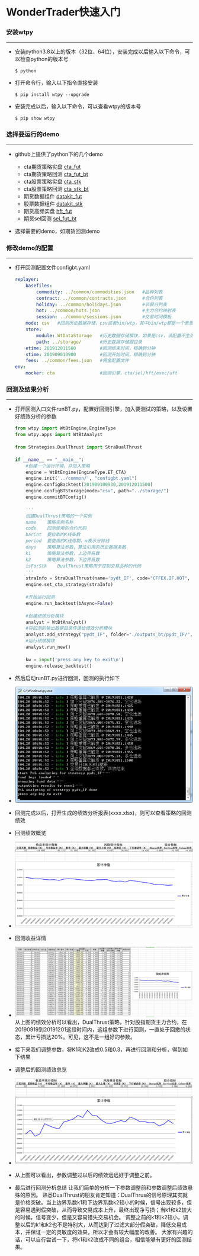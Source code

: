 # WonderTrader快速入门

### 安装wtpy
---
* 安装python3.8以上的版本（32位、64位），安装完成以后输入以下命令，可以检查python的版本号
    ``` shell
    $ python
    ```

* 打开命令行，输入以下指令直接安装
    ``` shell
    $ pip install wtpy --upgrade
    ```

* 安装完成以后，输入以下命令，可以查看wtpy的版本号
    ``` shell
    $ pip show wtpy
    ```

### 选择要运行的demo
---
* github上提供了python下的几个demo
    * cta期货策略实盘 [cta_fut](https://github.com/wondertrader/wtpy/tree/master/demos/cta_fut)
    * cta期货策略回测 [cta_fut_bt](https://github.com/wondertrader/wtpy/tree/master/demos/cta_fut_bt)
    * cta股票策略实盘 [cta_stk](https://github.com/wondertrader/wtpy/tree/master/demos/cta_stk)
    * cta股票策略回测 [cta_stk_bt](https://github.com/wondertrader/wtpy/tree/master/demos/cta_stk_bt)
    * 期货数据组件 [datakit_fut](https://github.com/wondertrader/wtpy/tree/master/demos/datakit_fut)
    * 股票数据组件 [datakit_stk](https://github.com/wondertrader/wtpy/tree/master/demos/datakit_stk)
    * 期货高频实盘 [hft_fut](https://github.com/wondertrader/wtpy/tree/master/demos/hft_fut)
    * 期货sel回测 [sel_fut_bt](https://github.com/wondertrader/wtpy/tree/master/demos/sel_fut_bt)

* 选择需要的demo，如期货回测demo

### 修改demo的配置
---
* 打开回测配置文件configbt.yaml
    ```yaml
    replayer:
        basefiles:
            commodity: ../common/commodities.json   #品种列表
            contract: ../common/contracts.json      #合约列表
            holiday: ../common/holidays.json        #节假日列表
            hot: ../common/hots.json                #主力合约映射表
            session: ../common/sessions.json        #交易时间模板
        mode: csv   #回测历史数据存储，csv或者bin/wtp，其中bin/wtp都是一个意思
        store:
            module: WtDataStorage   #历史数据存储模块，如果是csv，该配置不生效
            path: ../storage/       #历史数据存储跟目录
        etime: 201912011500         #回测结束时间，精确到分钟
        stime: 201909010900         #回测开始时间，精确到分钟
        fees: ../common/fees.json   #佣金配置文件
    env:
        mocker: cta                 #回测引擎，cta/sel/hft/exec/uft
    ```

### 回测及结果分析
---
* 打开回测入口文件runBT.py，配置好回测引擎，加入要测试的策略，以及设置好绩效分析的参数
    ```python
    from wtpy import WtBtEngine,EngineType
    from wtpy.apps import WtBtAnalyst

    from Strategies.DualThrust import StraDualThrust

    if __name__ == "__main__":
        #创建一个运行环境，并加入策略
        engine = WtBtEngine(EngineType.ET_CTA)
        engine.init('../common/', "configbt.yaml")
        engine.configBacktest(201909100930,201912011500)
        engine.configBTStorage(mode="csv", path="../storage/")
        engine.commitBTConfig()

        '''
        创建DualThrust策略的一个实例
        name    策略实例名称
        code    回测使用的合约代码
        barCnt  要拉取的K线条数
        period  要使用的K线周期，m表示分钟线
        days    策略算法参数，算法引用的历史数据条数
        k1      策略算法参数，上边界系数
        k2      策略算法参数，下边界系数
        isForStk    DualThrust策略用于控制交易品种的代码
        '''
        straInfo = StraDualThrust(name='pydt_IF', code="CFFEX.IF.HOT", barCnt=50, period="m5", days=30, k1=0.1, k2=0.1, isForStk=False)
        engine.set_cta_strategy(straInfo)

        #开始运行回测
        engine.run_backtest(bAsync=False)

        #创建绩效分析模块
        analyst = WtBtAnalyst()
        #将回测的输出数据目录传递给绩效分析模块
        analyst.add_strategy("pydt_IF", folder="./outputs_bt/pydt_IF/", init_capital=500000, rf=0.02, annual_trading_days=240)
        #运行绩效模块
        analyst.run_new()

        kw = input('press any key to exit\n')
        engine.release_backtest()
    ```
    
* 然后启动runBT.py进行回测，回测的执行如下
  
* ![alt 回测示例图](../images/bt_fut_snapshot.jpg)
  
* 回测完成以后，打开生成的绩效分析报表(xxxx.xlsx)，则可以查看策略的回测绩效
    
* 回测绩效概览
    
* ![alt 回测绩效概览](../images/bt_fut_pnl_summary.png)
    
* 回测收益详情
    
* ![alt 回测绩效详情](../images/ana_fut_snapshot.jpg)
    从上图的绩效分析可以看出，DualThrust策略，针对股指期货主力合约，在20190919到20191201这段时间内，这组参数下进行回测，一直处于回撤的状态，累计亏损达20%。可见，这不是一组好的参数。
    
* 接下来我们调整参数，将K1和K2改成0.5和0.3，再进行回测和分析，得到如下结果
    
* 调整后的回测绩效总览
    
* ![alt 回测绩效概览](../images/bt_fut_pnl_summary2.png)
    
* 从上图可以看出，参数调整过以后的绩效远远好于调整之前。
  
* 最后进行回测分析总结
    让我们简单的分析一下参数调整前和参数调整后绩效悬殊的原因。
    熟悉DualThrust的朋友肯定知道：DualThrus的信号原理其实就是价格突破。当上边界系数k1和下边界系数k2较小的时候，信号出现较多，但是容易遇到假突破，从而导致交易成本上升，最终出现净亏损；当k1和k2较大的时候，信号变少，但是又容易错失交易机会。
    调整之前的k1和k2较小，调整以后的k1和k2也不是特别大，从而达到了过滤大部分假突破，降低交易成本，并保证一定的灵敏度的效果，所以才会有较大幅度的改善。
    大家有兴趣的话，可以自行尝试一下，将k1和k2改成不同的组合，相信能够有更好的回测结果。